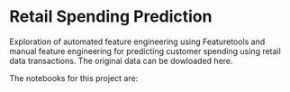 # Retail Spending Prediction

Exploration of automated feature engineering using Featuretools and manual feature engineering
for predicting customer spending using retail data transactions. The original data can be dowloaded here.

The notebooks for this project are:

